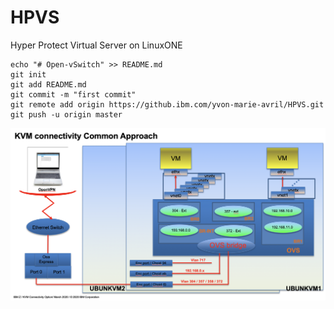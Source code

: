 # HPVS
Hyper Protect Virtual Server on LinuxONE

```
echo "# Open-vSwitch" >> README.md
git init
git add README.md
git commit -m "first commit"
git remote add origin https://github.ibm.com/yvon-marie-avril/HPVS.git
git push -u origin master 
```

![alt-text](KVMConnectivity.png?raw=true "KVM Connectivity")
